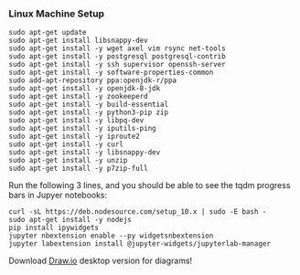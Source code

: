 ### Linux Machine Setup

```
sudo apt-get update
sudo apt-get install libsnappy-dev
sudo apt-get install -y wget axel vim rsync net-tools
sudo apt-get install -y postgresql postgresql-contrib
sudo apt-get install -y ssh supervisor openssh-server
sudo apt-get install -y software-properties-common
sudo add-apt-repository ppa:openjdk-r/ppa
sudo apt-get install -y openjdk-8-jdk
sudo apt-get install -y zookeeperd
sudo apt-get install -y build-essential
sudo apt-get install -y python3-pip zip
sudo apt-get install -y libpq-dev
sudo apt-get install -y iputils-ping
sudo apt-get install -y iproute2
sudo apt-get install -y curl
sudo apt-get install -y libsnappy-dev
sudo apt-get install -y unzip
sudo apt-get install -y p7zip-full
```

Run the following 3 lines, and you should be able to see the tqdm progress bars in Jupyer notebooks:

```
curl -sL https://deb.nodesource.com/setup_10.x | sudo -E bash -
sudo apt-get install -y nodejs
pip install ipywidgets
jupyter nbextension enable --py widgetsnbextension
jupyter labextension install @jupyter-widgets/jupyterlab-manager
```

Download [Draw.io](https://github.com/jgraph/drawio-desktop/releases) desktop version for diagrams!
